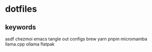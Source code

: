 # dotfiles

## keywords
asdf
chezmoi
emacs tangle out configs
brew 
yarn
pnpm
micromamba
llama.cpp
ollama
flatpak
